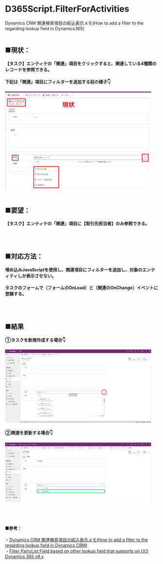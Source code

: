 # D365Script.FilterForActivities
Dynamics CRM 関連検索項目の絞込表示メモ(How to add a filter to the regarding lookup field in Dynamics365) 
<br><br>
 ## ■現状：
#### 【タスク】エンティテの「関連」項目をクリックすると、関連している4種類のレコードを参照できる。
#### 下記は「関連」項目にフィルターを追加する前の様子👇 
![変更前の状態](SLN/WebSite/img/origin001.png "変更前の状態")
<br><br>
##  ■要望：
#### 【タスク】エンティテの「関連」項目に【取引先担当者】のみ参照できる。
<br><br>
##  ■対応方法：
#### 埋め込みJavaScriptを使用し、関連項目にフィルターを追加し、対象のエンティティしか表示させない。
#### タスクのフォームで（フォームのOnLoad）と（関連のOnChange）イベントに登録する。
<br><br>
## ■結果
#### ①タスクを新規作成する場合👇　<br><br> ![タスクの新規作成](SLN/WebSite/img/result001.png "タスクの新規作成")
#### ②関連を更新する場合👇　<br><br> ![関連の更新](SLN/WebSite/img/result002.png "関連の更新")
<br><br>
#### ■参考：
・[Dynamics CRM 関連検索項目の絞込表示メモ(How to add a filter to the regarding lookup field in Dynamics CRM)](http://nashma.blog.jp/archives/Dynamics%20CRM%20%E9%96%A2%E9%80%A3%E6%A4%9C%E7%B4%A2%E9%A0%85%E7%9B%AE%E3%81%AE%E7%B5%9E%E8%BE%BC%E8%A1%A8%E7%A4%BA%E3%83%A1%E3%83%A2(How%20to%20add%20a%20filter%20to%20the%20regarding%20lookup%20field%20in%20Dynamics%20CRM).html) <br>
・[Filter PartyList Field based on other lookup field that supports on UCI Dynamics 365 v9.x](https://www.inogic.com/blog/2018/11/filter-partylist-field-based-on-other-lookup-field-that-supports-on-uci-dynamics-365-v9-x/)
